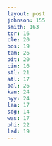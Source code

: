 ```yaml
---
layout: post
johnson: 155
smith: 163
tor: 16
cle: 20
bos: 19
tam: 26
pit: 20
cin: 16
stl: 21
atl: 17
bal: 26
kan: 24
nyy: 24
laa: 17
sdg: 14
was: 17
phi: 22
lad: 19
---
```

